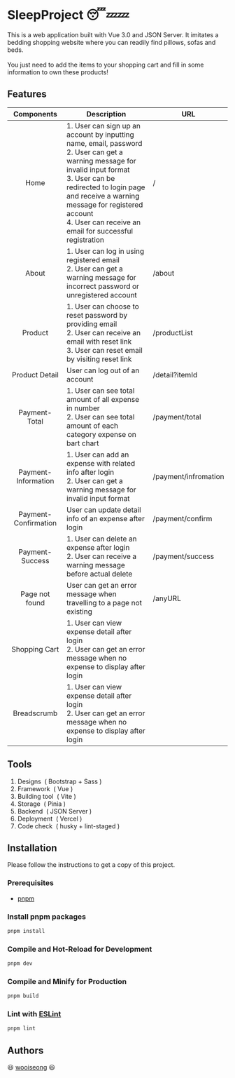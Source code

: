 # SleepProject :sleeping::zzz::zzz:

This is a web application built with Vue 3.0 and JSON Server. It imitates a bedding shopping website where you can readily find pillows, sofas and beds. </br></br> You just need to add the items to your shopping cart and fill in some information to own these products!

## Features
|          Components               | Description                                                  | URL                  |
| :--------------------------: | ------------------------------------------------------------ | -------------------- |
|    Home    | 1. User can sign up an account by inputting name, email, password<br>2. User can get a warning message for invalid input format<br>3. User can be redirected to login page and receive a warning message for registered account<br>4. User can receive an email for successful registration | /      |
|      About       | 1. User can log in using registered email<br>2. User can get a warning message for incorrect password or unregistered account | /about         |
|        Product        | 1. User can choose to reset password by providing email<br>2. User can receive an email with reset link<br>3. User can reset email by visiting reset link | /productList         |
|           Product Detail            | User can log out of an account                               | /detail?itemId        |
|      Payment-Total      | 1. User can see total amount of all expense in number<br>2. User can see total amount of each category expense on bart chart | /payment/total                    |
|      Payment-Information       | 1. User can add an expense with related info after login<br>2. User can get a warning message for invalid input format | /payment/infromation        |
|       Payment-Confirmation        | User can update detail info of an expense after login        | /payment/confirm   |
|      Payment-Success       | 1. User can delete an expense after login<br>2. User can receive a warning message before actual delete | /payment/success |
|        Page not found        | User can get an error message when travelling to a page not existing | /anyURL      |
|      Shopping Cart        | 1. User can view expense detail after login<br>2. User can get an error message when no expense to display after login |                     |
|      Breadscrumb        | 1. User can view expense detail after login<br>2. User can get an error message when no expense to display after login |                     |

## Tools
1. Designs&nbsp; (&nbsp;Bootstrap + Sass&nbsp;)
2. Framework&nbsp; (&nbsp;Vue&nbsp;)
3. Building tool&nbsp; (&nbsp;Vite&nbsp;) 
4. Storage&nbsp; (&nbsp;Pinia&nbsp;)
5. Backend&nbsp; (&nbsp;JSON Server&nbsp;)
6. Deployment&nbsp; (&nbsp;Vercel&nbsp;)
7. Code check&nbsp; (&nbsp;husky + lint-staged&nbsp;)

## Installation
Please follow the instructions to get a copy of this project.

### Prerequisites
 * <a href="https://pnpm.io/installation">pnpm</a> 

### Install pnpm packages
```sh
pnpm install
```

### Compile and Hot-Reload for Development

```sh
pnpm dev
```

### Compile and Minify for Production

```sh
pnpm build
```

### Lint with [ESLint](https://eslint.org/)

```sh
pnpm lint
```

## Authors
:smiley: <a href="https://github.com/wooiseong">wooiseong</a> :smiley:
